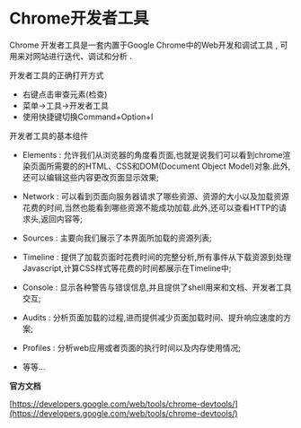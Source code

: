 # Chrome开发者工具

Chrome 开发者工具是一套内置于Google Chrome中的Web开发和调试工具 , 可用来对网站进行迭代、调试和分析 .

开发者工具的正确打开方式

* 右键点击审查元素\(检查\)
* 菜单-&gt;工具-&gt;开发者工具
* 使用快捷键切换Command+Option+I

开发者工具的基本组件

* Elements : 允许我们从浏览器的角度看页面,也就是说我们可以看到chrome渲染页面所需要的的HTML、CSS和DOM\(Document Object Model\)对象.此外,还可以编辑这些内容更改页面显示效果;

* Network : 可以看到页面向服务器请求了哪些资源、资源的大小以及加载资源花费的时间,当然也能看到哪些资源不能成功加载.此外,还可以查看HTTP的请求头,返回内容等;

* Sources : 主要向我们展示了本界面所加载的资源列表;

* Timeline : 提供了加载页面时花费时间的完整分析,所有事件从下载资源到处理Javascript,计算CSS样式等花费的时间都展示在Timeline中;

* Console : 显示各种警告与错误信息,并且提供了shell用来和文档、开发者工具交互;

* Audits : 分析页面加载的过程,进而提供减少页面加载时间、提升响应速度的方案;

* Profiles : 分析web应用或者页面的执行时间以及内存使用情况;

* 等等...

**官方文档**

[https://developers.google.com/web/tools/chrome-devtools/](https://developers.google.com/web/tools/chrome-devtools/)

